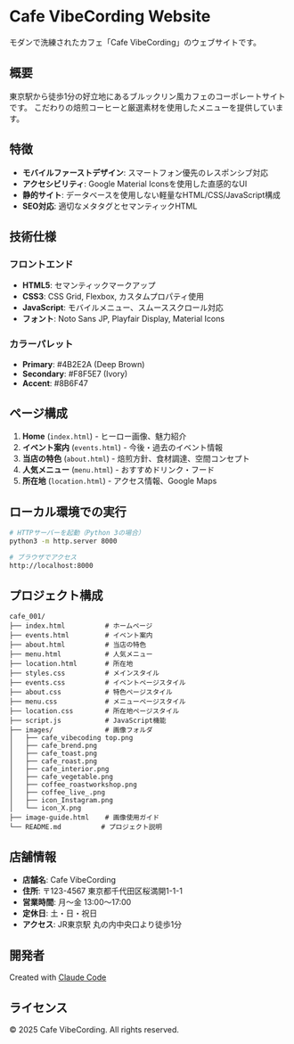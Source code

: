# Cafe VibeCording Website

モダンで洗練されたカフェ「Cafe VibeCording」のウェブサイトです。

## 概要

東京駅から徒歩1分の好立地にあるブルックリン風カフェのコーポレートサイトです。
こだわりの焙煎コーヒーと厳選素材を使用したメニューを提供しています。

## 特徴

- **モバイルファーストデザイン**: スマートフォン優先のレスポンシブ対応
- **アクセシビリティ**: Google Material Iconsを使用した直感的なUI
- **静的サイト**: データベースを使用しない軽量なHTML/CSS/JavaScript構成
- **SEO対応**: 適切なメタタグとセマンティックHTML

## 技術仕様

### フロントエンド
- **HTML5**: セマンティックマークアップ
- **CSS3**: CSS Grid, Flexbox, カスタムプロパティ使用
- **JavaScript**: モバイルメニュー、スムーススクロール対応
- **フォント**: Noto Sans JP, Playfair Display, Material Icons

### カラーパレット
- **Primary**: #4B2E2A (Deep Brown)
- **Secondary**: #F8F5E7 (Ivory)
- **Accent**: #8B6F47

## ページ構成

1. **Home** (`index.html`) - ヒーロー画像、魅力紹介
2. **イベント案内** (`events.html`) - 今後・過去のイベント情報
3. **当店の特色** (`about.html`) - 焙煎方針、食材調達、空間コンセプト
4. **人気メニュー** (`menu.html`) - おすすめドリンク・フード
5. **所在地** (`location.html`) - アクセス情報、Google Maps

## ローカル環境での実行

```bash
# HTTPサーバーを起動（Python 3の場合）
python3 -m http.server 8000

# ブラウザでアクセス
http://localhost:8000
```

## プロジェクト構成

```
cafe_001/
├── index.html          # ホームページ
├── events.html         # イベント案内
├── about.html          # 当店の特色
├── menu.html           # 人気メニュー
├── location.html       # 所在地
├── styles.css          # メインスタイル
├── events.css          # イベントページスタイル
├── about.css           # 特色ページスタイル
├── menu.css            # メニューページスタイル
├── location.css        # 所在地ページスタイル
├── script.js           # JavaScript機能
├── images/             # 画像フォルダ
│   ├── cafe_vibecoding top.png
│   ├── cafe_brend.png
│   ├── cafe_toast.png
│   ├── cafe_roast.png
│   ├── cafe_interior.png
│   ├── cafe_vegetable.png
│   ├── coffee_roastworkshop.png
│   ├── coffee_live_.png
│   ├── icon_Instagram.png
│   └── icon_X.png
├── image-guide.html    # 画像使用ガイド
└── README.md          # プロジェクト説明

```

## 店舗情報

- **店舗名**: Cafe VibeCording
- **住所**: 〒123-4567 東京都千代田区桜満開1-1-1
- **営業時間**: 月〜金 13:00〜17:00
- **定休日**: 土・日・祝日
- **アクセス**: JR東京駅 丸の内中央口より徒歩1分

## 開発者

Created with [Claude Code](https://claude.ai/code)

## ライセンス

© 2025 Cafe VibeCording. All rights reserved.